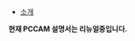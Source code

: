 -	[소개](README.md)

**현재 PCCAM 설명서는 리뉴얼중입니다.**

<!--
-   [시작](start/index.md)

    -   [시스템 요구사항](start/sys_req.md)
    -   [소프트웨어 라이선스](start/lic.md)
    -   [설치](start/ins.md)
    -   [라이선스 오프라인 설치 및 활성화(작성중)](start/lic_off.md)

-   [설정(작성중)](config/index.md)

    -   [인코더 매개변수 설정(해상도, FPS 등)](config/enc_para.md)
    -   [오버레이 설정(마우스, 시간, 사용자 텍스트 등)](config/overlay.md)  
    -   [시스템사운드 오디오 입력소스 생성](config/audio.md)
-->
